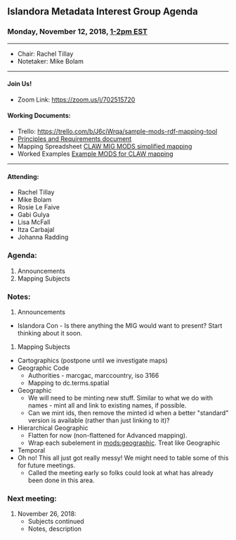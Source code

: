 ## Islandora Metadata Interest Group Agenda
### Monday, November 12, 2018, [1-2pm EST](http://www.thetimezoneconverter.com/?t=1%20pm&tz=Toronto&)

---
* Chair: Rachel Tillay
* Notetaker: Mike Bolam
---

#### Join Us!
* Zoom Link: https://zoom.us/j/702515720

#### Working Documents:
* Trello: https://trello.com/b/J6ciWrqa/sample-mods-rdf-mapping-tool
* [Principles and Requirements document](https://docs.google.com/document/d/19c58eqejuB3MhY-lS8o8QW0naM_R3GusD23aQ3dwusw/edit?usp=sharing)
* Mapping Spreadsheet [CLAW MIG MODS simplified mapping](https://docs.google.com/spreadsheets/d/18u2qFJ014IIxlVpM3JXfDEFccwBZcoFsjbBGpvL0jJI/edit#gid=0)
* Worked Examples [Example MODS for CLAW mapping](https://docs.google.com/spreadsheets/d/1C2Xie7HUDSgRT5v4ldoJvlNdoXz2GHAPvL3PE3TOKW8/edit#gid=1829081124)
---

#### Attending:
* Rachel Tillay
* Mike Bolam
* Rosie Le Faive
* Gabi Gulya
* Lisa McFall
* Itza Carbajal
* Johanna Radding

### Agenda:
1. Announcements
1. Mapping Subjects

### Notes:
1. Announcements
  * Islandora Con - Is there anything the MIG would want to present? Start thinking about it soon.
1. Mapping Subjects
  * Cartographics (postpone until we investigate maps)
  * Geographic Code
    * Authorities - marcgac, marccountry, iso 3166
    * Mapping to dc.terms.spatial 
  * Geographic
    * We will need to be minting new stuff. Similar to what we do with names - mint all and link to existing names, if possible.
    * Can we mint ids, then remove the minted id when a better "standard" version is available (rather than just linking to it)?
  * Hierarchical Geographic
    * Flatten for now (non-flattened for Advanced mapping).
    * Wrap each subelement in <mods:geographic>. Treat like Geographic
  * Temporal
* Oh no! This all just got really messy! We might need to table some of this for future meetings.
  * Called the meeting early so folks could look at what has already been done in this area.

### Next meeting:
1. November 26, 2018: 
   * Subjects continued
   * Notes, description
